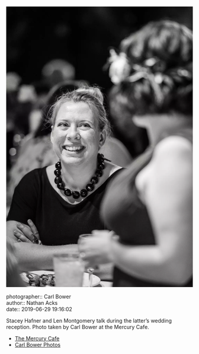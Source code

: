 ![Stacey Hafner and Len Montgomery talk](assets/2019-06-29-set-3-the-reception-51.webp)

photographer:: Carl Bower  
author:: Nathan Acks  
date:: 2019-06-29 19:16:02

Stacey Hafner and Len Montgomery talk during the latter’s wedding reception. Photo taken by Carl Bower at the Mercury Cafe.

* [The Mercury Cafe](http://mercurycafe.com)
* [Carl Bower Photos](https://carlbowerphotos.com)
